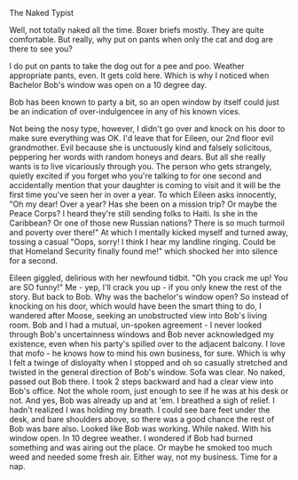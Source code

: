 The Naked Typist

Well, not totally naked all the time.  Boxer briefs mostly.  They are quite comfortable.  But really, why put on pants when only the cat and dog are there to see you?

I do put on pants to take the dog out for a pee and poo.  Weather appropriate pants, even.  It gets cold here.  Which is why I noticed when Bachelor Bob's window was open on a 10 degree day.

Bob has been known to party a bit, so an open window by itself could just be an indication of over-indulgencee in any of his known vices.

Not being the nosy type, however, I didn't go over and knock on his door to make sure everything was OK.  I'd leave that for Eileen, our 2nd floor evil grandmother.  Evil because she is unctuously kind and falsely solicitous, peppering her words with random honeys and dears.  But all she really wants is to live vicariously through you.  The person who gets strangely, quietly excited if you forget who you're talking to for one second and accidentally mention that your daughter is coming to visit and it will be the first time you've seen her in over a year.  To which Eileen asks innocently, "Oh my dear!  Over a year?  Has she been on a mission trip?  Or maybe the Peace Corps?  I heard they're still sending folks to Haiti.  Is she in the Caribbean?  Or one of those new Russian nations?  There is so much turmoil and poverty over there!"
At which I mentally kicked myself and turned away, tossing a casual "Oops, sorry!  I think I hear my landline ringing.  Could be that Homeland Security finally found me!" which shocked her into silence for a second.

Eileen giggled, delirious with her newfound tidbit.  "Oh you crack me up!  You are SO funny!"
Me - yep, I'll crack you up - if you only knew the rest of the story.
But back to Bob.  Why was the bachelor's window open?  So instead of knocking on his door, which would have been the smart thing to do, I wandered after Moose, seeking an unobstructed view into Bob's living room.
Bob and I had a mutual, un-spoken agreement - I never looked through Bob's uncertainness windows and Bob never acknowledged my existence, even when his party's spilled over to the adjacent balcony.  I love that mofo - he knows how to mind his own business, for sure.  Which is why I felt a twinge of disloyalty when I stopped and oh so casually stretched and twisted in the general direction of Bob's window.  Sofa was clear.  No naked, passed out Bob there.  I took 2 steps backward and had a clear view into Bob's office.  Not the whole room, just enough to see if he was at his desk or not.  And yes, Bob was already up and at 'em.  I breathed a sigh of relief.  I hadn't realized I was holding my breath.  I could see bare feet under the desk, and bare shoulders above, so there was a good chance the rest of Bob was bare also.  Looked like Bob was working.  While naked.  With his window open.  In 10 degree weather. I wondered if Bob had burned something and was airing out the place.  Or maybe he smoked too much weed and needed some fresh air. Either way, not my business.  Time for a nap.